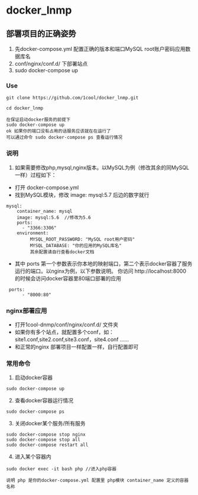 # docker_lnmp

## 部署项目的正确姿势
1. 先docker-compose.yml 配置正确的版本和端口MySQL root账户密码应用数据库名
2. conf/nginx/conf.d/ 下部署站点
3. sudo docker-compose up

### Use
````
git clone https://github.com/1cool/docker_lnmp.git
````
````
cd docker_lnmp
````
````
在保证启动docker服务的前提下
sudo docker-compose up 
ok 如果你的端口没有占用的话服务应该就在在运行了
可以通过命令 sudo docker-compose ps 查看运行情况
````

### 说明
1. 如果需要修改php,mysql,nginx版本。以MySQL为例（修改其余的同MySQL一样）过程如下：
- 打开 docker-compose.yml
- 找到MySQL模块，修改  image: mysql:5.7 后边的数字就行
````
mysql:
    container_name: mysql
    image: mysql:5.6  //修改为5.6
    ports:
      - "3366:3306" 
    environment:
         MYSQL_ROOT_PASSWORD: "MySQL root用户密码"
         MYSQL_DATABASE: "你的应用的MySQL库名"
         其余配置请自行查看docker文档
````
- 其中 ports 第一个参数表示你本地的映射端口，第二个表示docker容器了服务运行的端口。以nginx为例，以下参数说明。
你访问 http://localhost:8000 的时候会访问docker容器里80端口部署的应用
````
 ports:
      - "8000:80" 
````

### nginx部署应用
- 打开1cool-dnmp/conf/nginx/conf.d/ 文件夹
- 如果你有多个站点，就配置多个conf，如：
site1.conf,site2.conf,site3.conf，site4.conf ……
- 和正常的nginx 部署项目一样配置一样，自行配置即可

### 常用命令
1. 启动docker容器
````
sudo docker-compose up
````
2. 查看docker容器运行情况
````
sudo docker-compose ps
````
3. 关闭docker某个服务/所有服务
````
sudo docker-compose stop nginx
sudo docker-compose stop all
sudo docker-compose restart all 
````
4. 进入某个容器内
````
sudo docker exec -it bash php //进入php容器 

说明 php 是你的docker-compose.yml 配置里 php模块 container_name 定义的容器名称
````
